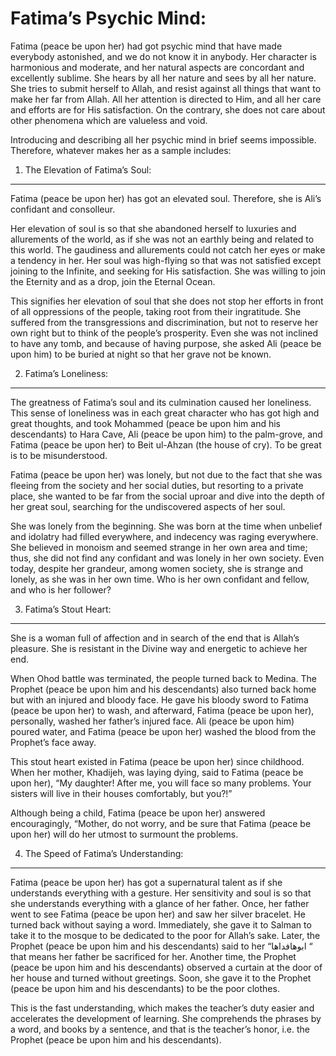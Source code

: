 Fatima’s Psychic Mind:
======================

Fatima (peace be upon her) had got psychic mind that have made everybody
astonished, and we do not know it in anybody. Her character is
harmonious and moderate, and her natural aspects are concordant and
excellently sublime. She hears by all her nature and sees by all her
nature. She tries to submit herself to Allah, and resist against all
things that want to make her far from Allah. All her attention is
directed to Him, and all her care and efforts are for His satisfaction.
On the contrary, she does not care about other phenomena which are
valueless and void.

Introducing and describing all her psychic mind in brief seems
impossible. Therefore, whatever makes her as a sample includes:

1. The Elevation of Fatima’s Soul:
----------------------------------

Fatima (peace be upon her) has got an elevated soul. Therefore, she is
Ali’s confidant and consolleur.

Her elevation of soul is so that she abandoned herself to luxuries and
allurements of the world, as if she was not an earthly being and related
to this world. The gaudiness and allurements could not catch her eyes or
make a tendency in her. Her soul was high-flying so that was not
satisfied except joining to the Infinite, and seeking for His
satisfaction. She was willing to join the Eternity and as a drop, join
the Eternal Ocean.

This signifies her elevation of soul that she does not stop her efforts
in front of all oppressions of the people, taking root from their
ingratitude. She suffered from the transgressions and discrimination,
but not to reserve her own right but to think of the people’s
prosperity. Even she was not inclined to have any tomb, and because of
having purpose, she asked Ali (peace be upon him) to be buried at night
so that her grave not be known.

2. Fatima’s Loneliness:
-----------------------

The greatness of Fatima’s soul and its culmination caused her
loneliness. This sense of loneliness was in each great character who has
got high and great thoughts, and took Mohammed (peace be upon him and
his descendants) to Hara Cave, Ali (peace be upon him) to the
palm-grove, and Fatima (peace be upon her) to Beit ul-Ahzan (the house
of cry). To be great is to be misunderstood.

Fatima (peace be upon her) was lonely, but not due to the fact that she
was fleeing from the society and her social duties, but resorting to a
private place, she wanted to be far from the social uproar and dive into
the depth of her great soul, searching for the undiscovered aspects of
her soul.

She was lonely from the beginning. She was born at the time when
unbelief and idolatry had filled everywhere, and indecency was raging
everywhere. She believed in monoism and seemed strange in her own area
and time; thus, she did not find any confidant and was lonely in her own
society. Even today, despite her grandeur, among women society, she is
strange and lonely, as she was in her own time. Who is her own confidant
and fellow, and who is her follower?

3. Fatima’s Stout Heart:
------------------------

She is a woman full of affection and in search of the end that is
Allah’s pleasure. She is resistant in the Divine way and energetic to
achieve her end.

When Ohod battle was terminated, the people turned back to Medina. The
Prophet (peace be upon him and his descendants) also turned back home
but with an injured and bloody face. He gave his bloody sword to Fatima
(peace be upon her) to wash, and afterward, Fatima (peace be upon her),
personally, washed her father’s injured face. Ali (peace be upon him)
poured water, and Fatima (peace be upon her) washed the blood from the
Prophet’s face away.

This stout heart existed in Fatima (peace be upon her) since childhood.
When her mother, Khadijeh, was laying dying, said to Fatima (peace be
upon her), “My daughter! After me, you will face so many problems. Your
sisters will live in their houses comfortably, but you?!”

Although being a child, Fatima (peace be upon her) answered
encouragingly, “Mother, do not worry, and be sure that Fatima (peace be
upon her) will do her utmost to surmount the problems.

4. The Speed of Fatima’s Understanding:
---------------------------------------

Fatima (peace be upon her) has got a supernatural talent as if she
understands everything with a gesture. Her sensitivity and soul is so
that she understands everything with a glance of her father. Once, her
father went to see Fatima (peace be upon her) and saw her silver
bracelet. He turned back without saying a word. Immediately, she gave it
to Salman to take it to the mosque to be dedicated to the poor for
Allah’s sake. Later, the Prophet (peace be upon him and his descendants)
said to her “ابوهافداها “ that means her father be sacrificed for her.
Another time, the Prophet (peace be upon him and his descendants)
observed a curtain at the door of her house and turned without
greetings. Soon, she gave it to the Prophet (peace be upon him and his
descendants) to be the poor clothes.

This is the fast understanding, which makes the teacher’s duty easier
and accelerates the development of learning. She comprehends the phrases
by a word, and books by a sentence, and that is the teacher’s honor,
i.e. the Prophet (peace be upon him and his descendants).


